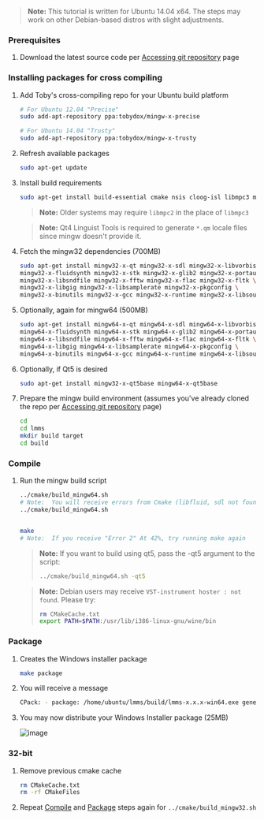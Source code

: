 > **Note:**  This tutorial is written for Ubuntu 14.04 x64.  The steps may work on other Debian-based distros with slight adjustments.

### Prerequisites
1. Download the latest source code per [Accessing git repository](Accessing-git-repository) page

### Installing packages for cross compiling
1. Add Toby's cross-compiling repo for your Ubuntu build platform

   ```sh
   # For Ubuntu 12.04 "Precise"
   sudo add-apt-repository ppa:tobydox/mingw-x-precise

   # For Ubuntu 14.04 "Trusty"
   sudo add-apt-repository ppa:tobydox/mingw-x-trusty
   ```

1. Refresh available packages
   ```sh
   sudo apt-get update
   ```

1. Install build requirements

   ```sh
   sudo apt-get install build-essential cmake nsis cloog-isl libmpc3 mingw32 qt4-linguist-tools
   ```
   > **Note:** Older systems may require `libmpc2` in the place of `libmpc3`
   
   > **Note:** Qt4 Linguist Tools is required to generate `*.qm` locale files since mingw doesn't provide it.
 
1. Fetch the mingw32 dependencies (700MB)

   ```sh
   sudo apt-get install mingw32-x-qt mingw32-x-sdl mingw32-x-libvorbis \
   mingw32-x-fluidsynth mingw32-x-stk mingw32-x-glib2 mingw32-x-portaudio \
   mingw32-x-libsndfile mingw32-x-fftw mingw32-x-flac mingw32-x-fltk \
   mingw32-x-libgig mingw32-x-libsamplerate mingw32-x-pkgconfig \
   mingw32-x-binutils mingw32-x-gcc mingw32-x-runtime mingw32-x-libsoundio \
   ```

1. Optionally, again for mingw64 (500MB)

   ```sh
   sudo apt-get install mingw64-x-qt mingw64-x-sdl mingw64-x-libvorbis \
   mingw64-x-fluidsynth mingw64-x-stk mingw64-x-glib2 mingw64-x-portaudio \
   mingw64-x-libsndfile mingw64-x-fftw mingw64-x-flac mingw64-x-fltk \
   mingw64-x-libgig mingw64-x-libsamplerate mingw64-x-pkgconfig \
   mingw64-x-binutils mingw64-x-gcc mingw64-x-runtime mingw64-x-libsoundio
   ```

1. Optionally, if Qt5 is desired
    ```bash
    sudo apt-get install mingw32-x-qt5base mingw64-x-qt5base
    ```

1. Prepare the mingw build environment (assumes you've already cloned the repo per [Accessing git repository](Accessing-git-repository) page)

   ```sh
   cd
   cd lmms
   mkdir build target
   cd build
   ```

### Compile

1. Run the mingw build script

   ```sh
   ../cmake/build_mingw64.sh
   # Note:  You will receive errors from Cmake (libfluid, sdl not found, etc), try again
   ../cmake/build_mingw64.sh
   
   
   make
   # Note:  If you receive "Error 2" At 42%, try running make again
   ```

   > **Note:** If you want to build using qt5, pass the -qt5 argument to the script:
   >```bash
   >../cmake/build_mingw64.sh -qt5
   >```

   > **Note:** Debian users may receive `VST-instrument hoster : not found`.  Please try:
   >
   > ```bash
   > rm CMakeCache.txt
   > export PATH=$PATH:/usr/lib/i386-linux-gnu/wine/bin
   > ```

### Package

1. Creates the Windows installer package

   ```sh
   make package
   ```
1. You will receive a message

   ```sh
   CPack: - package: /home/ubuntu/lmms/build/lmms-x.x.x-win64.exe generated.
   ```
1. You may now distribute your Windows Installer package (25MB)

   ![image](https://cloud.githubusercontent.com/assets/6345473/3217984/64582130-efe5-11e3-975f-d494215fb85b.png)


### 32-bit
1. Remove previous cmake cache

   ```sh
   rm CMakeCache.txt
   rm -rf CMakeFiles
   ```
1. Repeat [Compile](#compile) and [Package](#package) steps again for `../cmake/build_mingw32.sh`